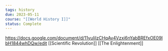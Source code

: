 ```yaml
---
tags: history
due: 2023-05-11
course: "[[World History I]]"
status: Complete
---
```

https://docs.google.com/document/d/11yuliIzCHqAv4Vzxi6nYabBREfxOE09IbH1844whDQw/edit
[[Scientific Revolution]]
[[The Enlightenment]]
